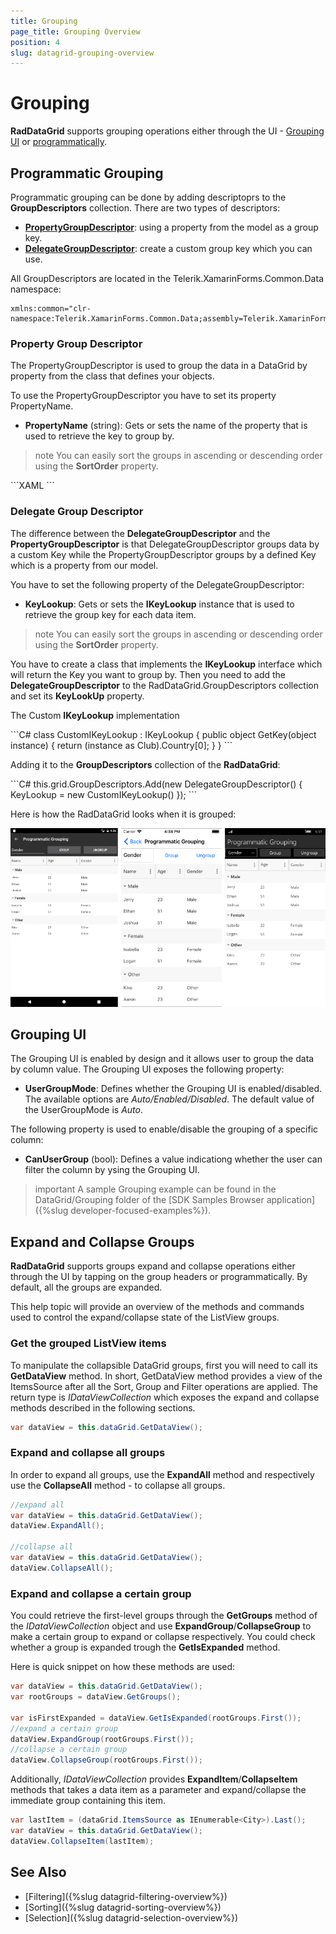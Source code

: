 ```yaml
---
title: Grouping
page_title: Grouping Overview
position: 4
slug: datagrid-grouping-overview
---
```


# Grouping

**RadDataGrid** supports grouping operations either through the UI - [Grouping UI](#grouping-ui) or [programmatically](#programmatic-grouping). 

## Programmatic Grouping

Programmatic grouping can be done by adding descriptoprs to the **GroupDescriptors** collection. There are two types of descriptors:

* [**PropertyGroupDescriptor**](#property-group-descriptor): using a property from the model as a group key.
* [**DelegateGroupDescriptor**](#delegate-group-descriptor): create a custom group key which you can use.

All GroupDescriptors are located in the Telerik.XamarinForms.Common.Data namespace:

```XAML
xmlns:common="clr-namespace:Telerik.XamarinForms.Common.Data;assembly=Telerik.XamarinForms.Common"
```

### Property Group Descriptor

The PropertyGroupDescriptor is used to group the data in a DataGrid by property from the class that defines your objects.

To use the PropertyGroupDescriptor you have to set its property PropertyName.

* **PropertyName** (string): Gets or sets the name of the property that is used to retrieve the key to group by.

>note You can easily sort the groups in ascending or descending order using the **SortOrder** property.

<snippet id='datagrid-propertygroupdescriptor-xaml'/>
```XAML
<grid:RadDataGrid.GroupDescriptors>
	<common:PropertyGroupDescriptor PropertyName="Country"/>
</grid:RadDataGrid.GroupDescriptors>
```

### Delegate Group Descriptor

The difference between the **DelegateGroupDescriptor** and the **PropertyGroupDescriptor** is that DelegateGroupDescriptor groups data by a custom Key while the PropertyGroupDescriptor groups by a defined Key which is a property from our model.

You have to set the following property of the DelegateGroupDescriptor:

 * **KeyLookup**: Gets or sets the **IKeyLookup** instance that is used to retrieve the group key for each data item.

>note You can easily sort the groups in ascending or descending order using the **SortOrder** property.

You have to create a class that implements the **IKeyLookup** interface which will return the Key you want to group by. Then you need to add the **DelegateGroupDescriptor** to the RadDataGrid.GroupDescriptors collection and set its **KeyLookUp** property.


The Custom **IKeyLookup** implementation

<snippet id='datagrid-delegategroupdescriptor-csharp'/>
```C#
class CustomIKeyLookup : IKeyLookup
{
	public object GetKey(object instance)
    {
		return (instance as Club).Country[0];
    }
}
```

Adding it to the **GroupDescriptors** collection of the **RadDataGrid**:

<snippet id='datagrid-delegategroupdescriptor-csharp'/>
```C#
this.grid.GroupDescriptors.Add(new DelegateGroupDescriptor() { KeyLookup = new CustomIKeyLookup() });
```

Here is how the RadDataGrid looks when it is grouped:

![](images/datagrid_grouping.png)

## Grouping UI

The Grouping UI  is enabled by design and it allows user to group the data by column value. The Grouping UI exposes the following property:

* **UserGroupMode**: Defines whether the Grouping UI is enabled/disabled. The available options are *Auto/Enabled/Disabled*. The default value of the UserGroupMode is *Auto*.

The following property is used to enable/disable the grouping of a specific column:

* **CanUserGroup** (bool): Defines a value indicationg whether the user can filter the column by ysing the Grouping UI.

>important A sample Grouping example can be found in the DataGrid/Grouping folder of the [SDK Samples Browser application]({%slug developer-focused-examples%}).

## Expand and Collapse Groups

**RadDataGrid** supports groups expand and collapse operations either through the UI by tapping on the group headers or programmatically. By default, all the groups are expanded.

This help topic will provide an overview of the methods and commands used to control the expand/collapse state of the ListView groups.

### Get the grouped ListView items

To manipulate the collapsible DataGrid groups, first you will need to call its **GetDataView** method. In short, GetDataView method provides a view of the ItemsSource after all the Sort, Group and Filter operations are applied.  The return type is *IDataViewCollection* which exposes the expand and collapse methods described in the following sections.

```C#
var dataView = this.dataGrid.GetDataView();
```

### Expand and collapse all groups 

In order to expand all groups, use the **ExpandAll** method and respectively use the **CollapseAll** method - to collapse all groups.

```C#
//expand all
var dataView = this.dataGrid.GetDataView();
dataView.ExpandAll();

//collapse all
var dataView = this.dataGrid.GetDataView();
dataView.CollapseAll();
```

### Expand and collapse a certain group

You could retrieve the first-level groups through the **GetGroups** method of the *IDataViewCollection* object and use **ExpandGroup**/**CollapseGroup** to make a certain group to expand or collapse respectively. You could check whether a group is expanded trough the **GetIsExpanded** method.

Here is quick snippet on how these methods are used:

```C# 
var dataView = this.dataGrid.GetDataView();
var rootGroups = dataView.GetGroups();

var isFirstExpanded = dataView.GetIsExpanded(rootGroups.First());
//expand a certain group
dataView.ExpandGroup(rootGroups.First());
//collapse a certain group
dataView.CollapseGroup(rootGroups.First());
```
Additionally, *IDataViewCollection* provides **ExpandItem**/**CollapseItem** methods that takes a data item as a parameter and expand/collapse the immediate group containing this item.	

```C#
var lastItem = (dataGrid.ItemsSource as IEnumerable<City>).Last();
var dataView = this.dataGrid.GetDataView();
dataView.CollapseItem(lastItem);
```

## See Also

- [Filtering]({%slug datagrid-filtering-overview%})
- [Sorting]({%slug datagrid-sorting-overview%})
- [Selection]({%slug datagrid-selection-overview%})
